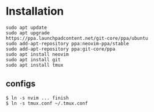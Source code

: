 # Installation
```console
sudo apt update
sudo apt upgrade
https://ppa.launchpadcontent.net/git-core/ppa/ubuntu
sudo add-apt-repository ppa:neovim-ppa/stable
sudo add-apt-repository ppa:git-core/ppa
sudo apt install neovim
sudo apt install git
sudo apt install tmux
```

## configs
```console
$ ln -s nvim ... finish
$ ln -s tmux.conf ~/.tmux.conf
```
